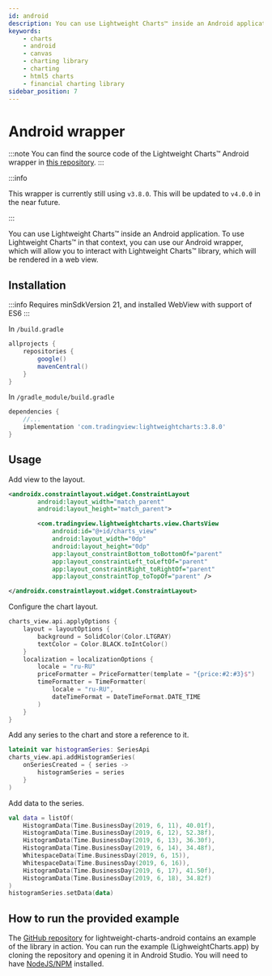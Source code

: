 ```yaml
---
id: android
description: You can use Lightweight Charts™ inside an Android application. To use Lightweight Charts™ in that context, you can use our Android wrapper, which will allow you to interact with Lightweight Charts™ library, which will be rendered in a web view.
keywords:
    - charts
    - android
    - canvas
    - charting library
    - charting
    - html5 charts
    - financial charting library
sidebar_position: 7
---
```


# Android wrapper

:::note
You can find the source code of the Lightweight Charts™ Android wrapper in [this repository](https://github.com/tradingview/lightweight-charts-android).
:::

:::info

This wrapper is currently still using `v3.8.0`. This will be updated to `v4.0.0` in the near future.

:::

You can use Lightweight Charts™ inside an Android application. To use Lightweight Charts™ in that context, you can use our Android wrapper, which will allow you to interact with Lightweight Charts™ library, which will be rendered in a web view.

## Installation

:::info
Requires minSdkVersion 21, and installed WebView with support of ES6
:::

In `/build.gradle`

```groovy
allprojects {
    repositories {
        google()
        mavenCentral()
    }
}
```

In `/gradle_module/build.gradle`

```groovy
dependencies {
    //...
    implementation 'com.tradingview:lightweightcharts:3.8.0'
}
```

## Usage

Add view to the layout.

```xml
<androidx.constraintlayout.widget.ConstraintLayout
        android:layout_width="match_parent"
        android:layout_height="match_parent">

        <com.tradingview.lightweightcharts.view.ChartsView
            android:id="@+id/charts_view"
            android:layout_width="0dp"
            android:layout_height="0dp"
            app:layout_constraintBottom_toBottomOf="parent"
            app:layout_constraintLeft_toLeftOf="parent"
            app:layout_constraintRight_toRightOf="parent"
            app:layout_constraintTop_toTopOf="parent" />

</androidx.constraintlayout.widget.ConstraintLayout>
```

Configure the chart layout.

```kotlin
charts_view.api.applyOptions {
    layout = layoutOptions {
        background = SolidColor(Color.LTGRAY)
        textColor = Color.BLACK.toIntColor()
    }
    localization = localizationOptions {
        locale = "ru-RU"
        priceFormatter = PriceFormatter(template = "{price:#2:#3}$")
        timeFormatter = TimeFormatter(
            locale = "ru-RU",
            dateTimeFormat = DateTimeFormat.DATE_TIME
        )
    }
}
```

Add any series to the chart and store a reference to it.

```kotlin
lateinit var histogramSeries: SeriesApi
charts_view.api.addHistogramSeries(
    onSeriesCreated = { series ->
        histogramSeries = series
    }
)
```

Add data to the series.

```kotlin
val data = listOf(
    HistogramData(Time.BusinessDay(2019, 6, 11), 40.01f),
    HistogramData(Time.BusinessDay(2019, 6, 12), 52.38f),
    HistogramData(Time.BusinessDay(2019, 6, 13), 36.30f),
    HistogramData(Time.BusinessDay(2019, 6, 14), 34.48f),
    WhitespaceData(Time.BusinessDay(2019, 6, 15)),
    WhitespaceData(Time.BusinessDay(2019, 6, 16)),
    HistogramData(Time.BusinessDay(2019, 6, 17), 41.50f),
    HistogramData(Time.BusinessDay(2019, 6, 18), 34.82f)
)
histogramSeries.setData(data)
```

## How to run the provided example

The [GitHub repository](https://github.com/tradingview/lightweight-charts-android) for lightweight-charts-android contains an example of the library in action.
You can run the example (LighweightCharts.app) by cloning the repository and opening it in Android Studio. You will need to have [NodeJS/NPM](https://nodejs.org/) installed.

